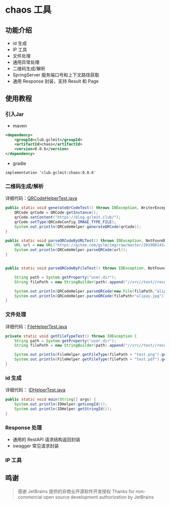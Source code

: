 # chaos 工具

## 功能介绍

- id 生成
- IP 工具
- 文件处理
- 通用异常处理
- 二维码生成/解析
- SpringServer 服务端口号和上下文路径获取
- 通用 Response 封装，支持 Result 和 Page

## 使用教程

### 引入Jar
- maven
```xml
<dependency>
    <groupId>club.gclmit</groupId>
    <artifactId>chaos</artifactId>
    <version>0.0.6</version>
</dependency>
```
- gradle
```
implementation 'club.gclmit:chaos:0.0.6'
```


### 二维码生成/解析

详细代码：[QRCodeHelperTest.java](src/test/java/club/gclmit/chaos/QRCodeHelperTest.java)

```java
public static void generateQrCodeTest() throws IOException, WriterException {
    QRCode qrCode = QRCode.getInstance();
    qrCode.setContent("https://blog.gclmit.club/");
    qrCode.setType(QRCodeConfig.IMAGE_TYPE_FILE);
    System.out.println(QRCodeHelper.generateQRCode(qrCode));
}

public static void parseQRCodeByURLTest() throws IOException, NotFoundException {
    URL url = new URL("https://gitee.com/gclm/img/raw/master/20190814143308-4LGn2F.jpg");
    System.out.println(QRCodeHelper.parseQRCode(url));
}


public static void parseQRCodeByFileTest() throws IOException, NotFoundException {

    String path = System.getProperty("user.dir");
    String filePath = new StringBuilder(path).append("//src//test//resources//").toString();

    System.out.println(QRCodeHelper.parseQRCode(new File(filePath,"alipay.jpg")));
    System.out.println(QRCodeHelper.parseQRCode(filePath+"alipay.jpg"));
}
```

### 文件处理

详细代码：[FileHelperTest.java](src/test/java/club/gclmit/chaos/FileHelperTest.java)

```java
private static void getFileTypeTest() throws IOException {
    String path = System.getProperty("user.dir");
    String filePath = new StringBuilder(path).append("//src//test//resources//").toString();

    System.out.println(FileHelper.getFileType(filePath + "test.png").getKey());
    System.out.println(FileHelper.getFileType(filePath + "test.pdf").getKey());
}
```

### id 生成

详细代码： [IDHelperTest.java](src/test/java/club/gclmit/chaos/IDHelperTest.java)

```java
public static void main(String[] args) {
    System.out.println(IDHelper.getLongId());
    System.out.println(IDHelper.getStringId());
}
```


### Response 处理

- 通用的 RestAPI 请求结构返回封装
- swagger 常见请求封装

### IP 工具



## 鸣谢
> 感谢 JetBrains 提供的非商业开源软件开发授权
> Thanks for non-commercial open source development authorization by JetBrains
